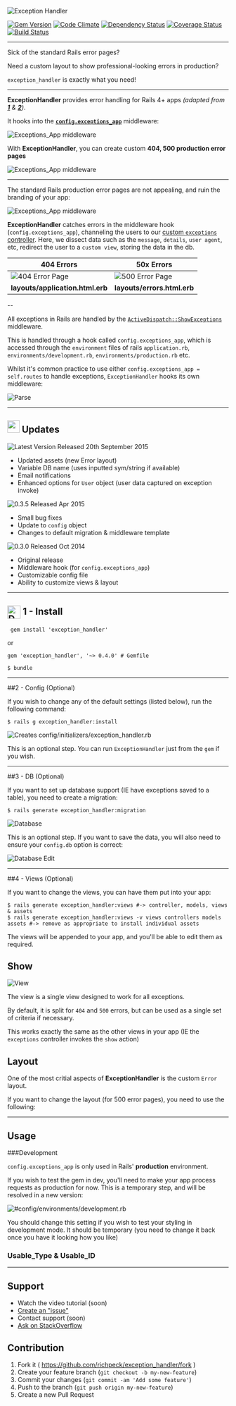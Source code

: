 ![Exception Handler](/readme/title.png "Exception Handler Logo")

[![Gem Version](https://badge.fury.io/rb/exception_handler.svg)](http://badge.fury.io/rb/exception_handler)
[![Code Climate](https://codeclimate.com/github/richpeck/exception_handler.png)](https://codeclimate.com/github/richpeck/exception_handler)
[![Dependency Status](https://gemnasium.com/richpeck/exception_handler.svg)](https://gemnasium.com/richpeck/exception_handler)
[![Coverage Status](https://coveralls.io/repos/richpeck/exception_handler/badge.png)](https://coveralls.io/r/richpeck/exception_handler)
[![Build Status](https://travis-ci.org/richpeck/exception_handler.svg?branch=master)](https://travis-ci.org/richpeck/exception_handler)


----------

Sick of the standard Rails error pages?

Need a custom layout to show professional-looking errors in production?

`exception_handler` is exactly what you need!

----------

**ExceptionHandler** provides error handling for Rails 4+ apps *(adapted from [**1**](https://gist.github.com/wojtha/8433843) & [**2**](http://www.sharagoz.com/posts/1-rolling-your-own-exception-handler-in-rails-3))*.

It hooks into the **[`config.exceptions_app`](http://guides.rubyonrails.org/configuring.html#rails-general-configuration)** middleware:

![Exceptions_App middleware](/readme/exceptions_app.png)

With **ExceptionHandler**, you can create custom **404, 500 production error pages**

![Exceptions_App middleware](/readme/subtitle.jpg)

---

The standard Rails production error pages are not appealing, and ruin the branding of your app:

![Exceptions_App middleware](/readme/current.png)

**ExceptionHandler** catches errors in the middleware hook (`config.exceptions_app`), channeling the users to our [custom `exceptions` controller](blob/master/app/controllers/exception_handler/exception_controller.rb). Here, we dissect data such as the `message`, `details`, `user agent`, etc, redirect the user to a `custom view`, storing the data in the db.

**404 Errors** | **50x Errors**
--- | ---
![404 Error Page](/readme/400.jpg "404 Error Page (Uses Application Layout)") | ![500 Error Page](/readme/500.jpg "500 Error Page (Uses Error Layout)") 
**layouts/application.html.erb** | **layouts/errors.html.erb** 

--

All exceptions in Rails are handled by the [`ActiveDispatch::ShowExceptions`](https://github.com/rails/rails/blob/4-0-stable/actionpack/lib/action_dispatch/middleware/show_exceptions.rb) middleware. 

This is handled through a hook called `config.exceptions_app`, which is accessed through the `environment` files of rails `application.rb`, `environments/development.rb`, `environments/production.rb` etc.

Whilst it's common practice to use either `config.exceptions_app = self.routes` to handle exceptions, `ExceptionHandler` hooks its own middleware:

![Parse](/readme/parser.jpg "Parser")

----------

## <img src="/readme/icons/upgrade.png" width="28" /> Updates

![Latest Version Released 20th September 2015](/readme/versions/0.4.0.jpg "Version 0.4.0")

 - Updated assets (new Error layout)
 - Variable DB name (uses inputted sym/string if available)
 - Email notifications
 - Enhanced options for `User` object (user data captured on exception invoke)

![0.3.5 Released Apr 2015](/readme/versions/0.3.5.jpg "Version 0.3.5")

 - Small bug fixes
 - Update to `config` object
 - Changes to default migration & middleware template

![0.3.0 Released Oct 2014](/readme/versions/0.3.0.jpg "Version 0.3.0")

 - Original release
 - Middleware hook (for `config.exceptions_app`)
 - Customizable config file
 - Ability to customize views & layout

----------

## [<img src="https://rubygems.org/favicon.ico" height="30" valign="middle"  title="Download from RubyGems" target="_new" />](https://rubygems.org/gems/exception_handler/versions/0.4.0) 1 - Install

     gem install 'exception_handler'
 
or 

    gem 'exception_handler', '~> 0.4.0' # Gemfile

    $ bundle

----------

##2 - Config (Optional)

If you wish to change any of the default settings (listed below), run the following command:

    $ rails g exception_handler:install

![Creates config/initializers/exception_handler.rb](/readme/config.jpg)

This is an optional step. You can run `ExceptionHandler` just from the `gem` if you wish.

----------

##3 - DB (Optional)

If you want to set up database support (IE have exceptions saved to a table), you need to create a migration:

    $ rails generate exception_handler:migration

![Database](/readme/db.jpg "Database")

This is an optional step. If you want to save the data, you will also need to ensure your `config.db` option is correct:

![Database Edit](/readme/db_edit.jpg "Database Edit")

----------

##4 - Views (Optional)

If you want to change the views, you can have them put into your app:

    $ rails generate exception_handler:views #-> controller, models, views & assets
	$ rails generate exception_handler:views -v views controllers models assets #-> remove as appropriate to install individual assets

The views will be appended to your app, and you'll be able to edit them as required.

**Show**
--

![View](/readme/view.jpg "View")

The view is a single view designed to work for all exceptions.

By default, it is split for `404` and `500` errors, but can be used as a single set of criteria if necessary.

This works exactly the same as the other views in your app (IE the `exceptions` controller invokes the `show` action)


**Layout**
--

One of the most critial aspects of **ExceptionHandler** is the custom `Error` layout.

If you want to change the layout (for 500 error pages), you need to use the following:



----------

## Usage

###Development

`config.exceptions_app` is only used in Rails' **production** environment.

If you wish to test the gem in dev, you'll need to make your app process requests as production for now. This is a temporary step, and will be resolved in a new version:

![#config/environments/development.rb](/readme/dev.jpg "Developer Testing")

You should change this setting if you wish to test your styling in development mode. It should be temporary (you need to change it back once you have it looking how you like)

### Usable_Type & Usable_ID

----------

## Support

 - Watch the video tutorial (soon)
 - [Create an "issue"](https://github.com/richpeck/exception_handler/issues) 
 - Contact support (soon)
 - [Ask on StackOverflow](http://stackoverflow.com/questions/ask?tags=exception_handler&ruby_on_rails) 

## Contribution

1. Fork it ( https://github.com/richpeck/exception_handler/fork )
2. Create your feature branch (`git checkout -b my-new-feature`)
3. Commit your changes (`git commit -am 'Add some feature'`)
4. Push to the branch (`git push origin my-new-feature`)
5. Create a new Pull Request